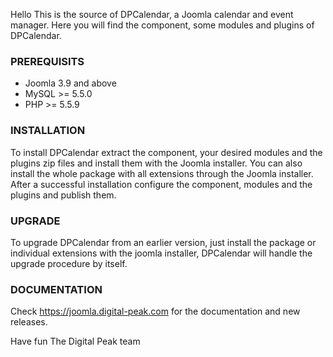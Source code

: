 Hello
This is the source of DPCalendar, a Joomla calendar and event manager. Here you will find the component, some modules and plugins of DPCalendar.

### PREREQUISITS
- Joomla 3.9 and above
- MySQL >= 5.5.0
- PHP >= 5.5.9

### INSTALLATION
To install DPCalendar extract the component, your desired modules and the plugins zip files and install them with the Joomla installer. You can also install the whole package with all extensions through the Joomla installer. After a successful installation configure the component, modules and the plugins and publish them.

### UPGRADE
To upgrade DPCalendar from an earlier version, just install the package or individual extensions with the joomla installer, DPCalendar will handle the upgrade procedure by itself.

### DOCUMENTATION
Check https://joomla.digital-peak.com for the documentation and new releases.

Have fun
The Digital Peak team